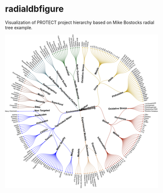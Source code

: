 # radialdbfigure
Visualization of PROTECT project hierarchy based on Mike Bostocks radial tree example.

![alt text](https://raw.githubusercontent.com/zferic/radialdbfigure/master/rad_final1162018.png)

